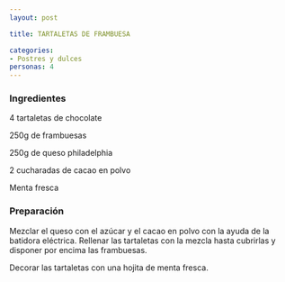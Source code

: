 ```yaml
---
layout: post

title: TARTALETAS DE FRAMBUESA

categories:
- Postres y dulces
personas: 4 
---
```

<h3>Ingredientes</h3>
4 tartaletas de chocolate

250g de frambuesas

250g de queso philadelphia

2 cucharadas de cacao en polvo

Menta fresca

<h3>Preparación</h3>
Mezclar el queso con el azúcar y el cacao en polvo con la ayuda de la batidora eléctrica. Rellenar las tartaletas con la mezcla hasta cubrirlas y disponer por encima las frambuesas.

Decorar las tartaletas con una hojita de menta fresca.